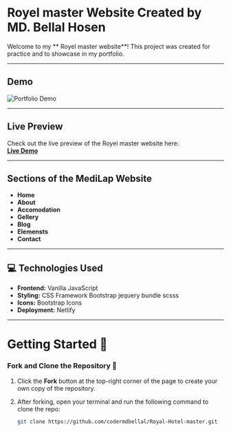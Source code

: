 
# Royel master Website Created by MD. Bellal Hosen

Welcome to my ** Royel master website**! This project was created for practice and to showcase in my portfolio.

---

## Demo

![Portfolio Demo](https://i.postimg.cc/52W89qPT/Royal-Hotel-01-15-2025-12-55-AM.png)

---

## Live Preview

Check out the live preview of the Royel master website here:  
[**Live Demo**](#)

---

## Sections of the MediLap Website
- **Home**
- **About**
- **Accomodation**
- **Gellery**
- **Blog**
- **Elemensts**
- **Contact**

---

## 💻 Technologies Used
- **Frontend:** Vanilla JavaScript
- **Styling:** CSS Framework Bootstrap jequery bundle scsss
- **Icons:** Bootstrap Icons
- **Deployment:** Netlify

---

# Getting Started 🎯

### Fork and Clone the Repository 🚀
1. Click the **Fork** button at the top-right corner of the page to create your own copy of the repository.
2. After forking, open your terminal and run the following command to clone the repo:

   ```bash
   git clone https://github.com/codermdbellal/Royal-Hotel-master.git

